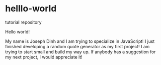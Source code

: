 # helllo-world
tutorial repository

Hello world!

My name is Joseph Dinh and I am trying to specialize in JavaScript! I just finished developing a random quote generator as my first project! I am trying to start small and build my way up. If anybody has a suggestion for my next project, I would appreciate it!
